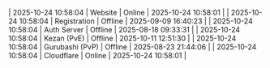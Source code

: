 | 2025-10-24 10:58:04 | Website | Online | 2025-10-24 10:58:01 |
| 2025-10-24 10:58:04 | Registration | Offline | 2025-09-09 16:40:23 |
| 2025-10-24 10:58:04 | Auth Server | Offline | 2025-08-18 09:33:31 |
| 2025-10-24 10:58:04 | Kezan (PvE) | Offline | 2025-10-11 12:51:30 |
| 2025-10-24 10:58:04 | Gurubashi (PvP) | Offline | 2025-08-23 21:44:06 |
| 2025-10-24 10:58:04 | Cloudflare | Online | 2025-10-24 10:58:01 |
